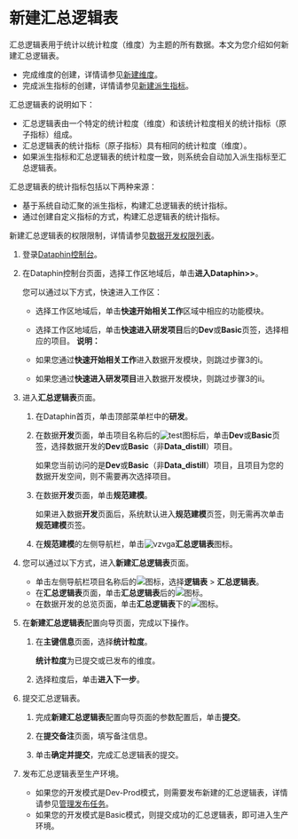 # 新建汇总逻辑表

汇总逻辑表用于统计以统计粒度（维度）为主题的所有数据。本文为您介绍如何新建汇总逻辑表。

-   完成维度的创建，详情请参见[新建维度](/cn.zh-CN/数据开发/规范建模/规范定义-维度/新建维度.md)。
-   完成派生指标的创建，详情请参见[新建派生指标](/cn.zh-CN/数据开发/规范建模/规范定义-派生指标/新建派生指标.md)。

汇总逻辑表的说明如下：

-   汇总逻辑表由一个特定的统计粒度（维度）和该统计粒度相关的统计指标（原子指标）组成。
-   汇总逻辑表的统计指标（原子指标）具有相同的统计粒度（维度）。
-   如果派生指标和汇总逻辑表的统计粒度一致，则系统会自动加入派生指标至汇总逻辑表。

汇总逻辑表的统计指标包括以下两种来源：

-   基于系统自动汇聚的派生指标，构建汇总逻辑表的统计指标。
-   通过创建自定义指标的方式，构建汇总逻辑表的统计指标。

新建汇总逻辑表的权限限制，详情请参见[数据开发权限列表](/cn.zh-CN/权限管理/数据开发权限列表.md)。

1.  登录[Dataphin控制台](https://dataphin.console.aliyun.com/workingArea)。

2.  在Dataphin控制台页面，选择工作区地域后，单击**进入Dataphin\>\>**。

    您可以通过以下方式，快速进入工作区：

    -   选择工作区地域后，单击**快速开始相关工作**区域中相应的功能模块。
    -   选择工作区地域后，单击**快速进入研发项目**后的**Dev**或**Basic**页签，选择相应的项目。
    **说明：**

    -   如果您通过**快速开始相关工作**进入数据开发模块，则跳过步骤3的i。
    -   如果您通过**快速进入研发项目**进入数据开发模块，则跳过步骤3的ii。
3.  进入**汇总逻辑表**页面。

    1.  在Dataphin首页，单击顶部菜单栏中的**研发**。

    2.  在数据**开发**页面，单击项目名称后的![test](https://static-aliyun-doc.oss-accelerate.aliyuncs.com/assets/img/zh-CN/3497549951/p110384.png)图标后，单击**Dev**或**Basic**页签，选择数据开发的**Dev**或**Basic**（非**Data\_distill**）项目。

        如果您当前访问的是**Dev**或**Basic**（非**Data\_distill**）项目，且项目为您的数据开发空间，则不需要再次选择项目。

    3.  在数据**开发**页面，单击**规范建模**。

        如果进入数据**开发**页面后，系统默认进入**规范建模**页签，则无需再次单击**规范建模**页签。

    4.  在**规范建模**的左侧导航栏，单击![vzvga](https://static-aliyun-doc.oss-accelerate.aliyuncs.com/assets/img/zh-CN/9887549951/p101234.png)**汇总逻辑表**图标。

4.  您可以通过以下方式，进入**新建汇总逻辑表**页面。

    -   单击左侧导航栏项目名称后的![](https://static-aliyun-doc.oss-accelerate.aliyuncs.com/assets/img/zh-CN/0887549951/p69318.png)图标，选择**逻辑表** \> **汇总逻辑表**。
    -   在**汇总逻辑表**页面，单击**汇总逻辑表**后的![](https://static-aliyun-doc.oss-accelerate.aliyuncs.com/assets/img/zh-CN/0887549951/p69320.png)图标。
    -   在数据开发的总览页面，单击**汇总逻辑表**下的![](https://static-aliyun-doc.oss-accelerate.aliyuncs.com/assets/img/zh-CN/0887549951/p69322.png)图标。
5.  在**新建汇总逻辑表**配置向导页面，完成以下操作。

    1.  在**主键信息**页面，选择**统计粒度**。

        **统计粒度**为已提交或已发布的维度。

    2.  选择粒度后，单击**进入下一步**。

6.  提交汇总逻辑表。

    1.  完成**新建汇总逻辑表**配置向导页面的参数配置后，单击**提交**。

    2.  在**提交备注**页面，填写备注信息。

    3.  单击**确定并提交**，完成汇总逻辑表的提交。

7.  发布汇总逻辑表至生产环境。

    -   如果您的开发模式是Dev-Prod模式，则需要发布新建的汇总逻辑表，详情请参见[管理发布任务](/cn.zh-CN/任务发布/管理发布任务.md)。
    -   如果您的开发模式是Basic模式，则提交成功的汇总逻辑表，即可进入生产环境。

